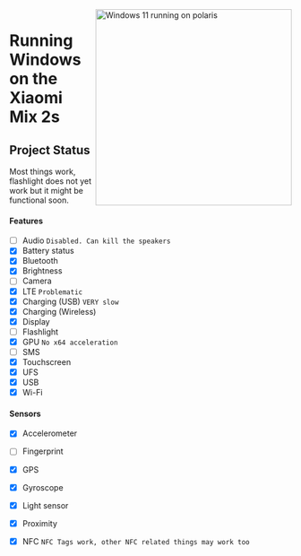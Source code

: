 <img align="right" src="https://github.com/n00b69/woa-polaris/blob/main/polaris.png" width="350" alt="Windows 11 running on polaris">

# Running Windows on the Xiaomi Mix 2s

## Project Status
Most things work, flashlight does not yet work but it might be functional soon.

#### Features
- [ ] Audio ```Disabled. Can kill the speakers```
- [X] Battery status
- [x] Bluetooth
- [x] Brightness 
- [ ] Camera
- [x] LTE ```Problematic```
- [x] Charging (USB) ```VERY slow```
- [x] Charging (Wireless)
- [x] Display
- [ ] Flashlight
- [x] GPU  ```No x64 acceleration```
- [ ] SMS
- [x] Touchscreen 
- [x] UFS
- [x] USB
- [x] Wi-Fi

#### Sensors
- [x] Accelerometer
- [ ] Fingerprint
- [x] GPS
- [x] Gyroscope
- [x] Light sensor
- [x] Proximity
- [X] NFC ```NFC Tags work, other NFC related things may work too```





















